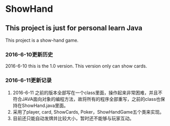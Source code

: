 # ShowHand
## This project is just for personal learn Java

This project is a show-hand game.

### 2016-6-10更新历史
2016-6-10 this is the 1.0 version. This version only can show cards.

### 2016-6-11更新记录
1. 2016-6-11 之前的版本全部写在一个class里面，操作起来非常困难，并且不符合JAVA面向对象的编程方法，故将所有的程序全部重写，之前的class也保持在ShowHand.java里面。
2. 采用了player, card, ShowCards, Poker，ShowHandGame五个类来实现。
3. 目前还只能自动发牌并比较大小，暂时还不能够与玩家互动。
